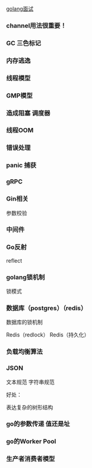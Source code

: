 
[golang面试](https://golangguide.top/golang/)

### channel用法很重要！

### GC 三色标记

### 内存逃逸

### 线程模型

### GMP模型

### 造成阻塞 调度器

### 线程OOM

### 错误处理

### panic 捕获

### gRPC

### Gin相关

参数校验

### 中间件

### Go反射

reflect 

### golang锁机制

锁模式 

### 数据库（postgres）（redis）

数据库的锁机制

Redis（redlock）
Redis（持久化）



### 负载均衡算法


### JSON 
文本规范 字符串规范

好处：

表达复杂的树形结构


### go的参数传递 值还是址


### go的Worker Pool


### 生产者消费者模型


